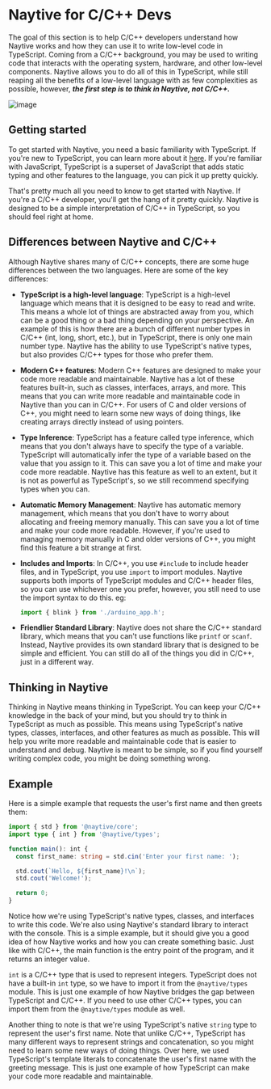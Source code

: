 # Naytive for C/C++ Devs

<!-- ![image](https://github.com/user-attachments/assets/a3cb651d-48d2-4b68-bab4-7f28bd0799cf) -->

The goal of this section is to help C/C++ developers understand how Naytive works and how they can use it to write low-level code in TypeScript. Coming from a C/C++ background, you may be used to writing code that interacts with the operating system, hardware, and other low-level components. Naytive allows you to do all of this in TypeScript, while still reaping all the benefits of a low-level language with as few complexities as possible, however, **_the first step is to think in Naytive, not C/C++._**

![image](https://github.com/user-attachments/assets/209604d3-3a3e-44d3-a805-49886f7ec59f)

## Getting started

To get started with Naytive, you need a basic familiarity with TypeScript. If you're new to TypeScript, you can learn more about it [here](https://www.typescriptlang.org/). If you're familiar with JavaScript, TypeScript is a superset of JavaScript that adds static typing and other features to the language, you can pick it up pretty quickly.

That's pretty much all you need to know to get started with Naytive. If you're a C/C++ developer, you'll get the hang of it pretty quickly. Naytive is designed to be a simple interpretation of C/C++ in TypeScript, so you should feel right at home.

## Differences between Naytive and C/C++

Although Naytive shares many of C/C++ concepts, there are some huge differences between the two languages. Here are some of the key differences:

- **TypeScript is a high-level language**: TypeScript is a high-level language which means that it is designed to be easy to read and write. This means a whole lot of things are abstracted away from you, which can be a good thing or a bad thing depending on your perspective. An example of this is how there are a bunch of different number types in C/C++ (int, long, short, etc.), but in TypeScript, there is only one main number type. Naytive has the ability to use TypeScript's native types, but also provides C/C++ types for those who prefer them.

- **Modern C++ features**: Modern C++ features are designed to make your code more readable and maintainable. Naytive has a lot of these features built-in, such as classes, interfaces, arrays, and more. This means that you can write more readable and maintainable code in Naytive than you can in C/C++. For users of C and older versions of C++, you might need to learn some new ways of doing things, like creating arrays directly instead of using pointers.

- **Type Inference**: TypeScript has a feature called type inference, which means that you don't always have to specify the type of a variable. TypeScript will automatically infer the type of a variable based on the value that you assign to it. This can save you a lot of time and make your code more readable. Naytive has this feature as well to an extent, but it is not as powerful as TypeScript's, so we still recommend specifying types when you can.

- **Automatic Memory Management**: Naytive has automatic memory management, which means that you don't have to worry about allocating and freeing memory manually. This can save you a lot of time and make your code more readable. However, if you're used to managing memory manually in C and older versions of C++, you might find this feature a bit strange at first.

- **Includes and Imports**: In C/C++, you use `#include` to include header files, and in TypeScript, you use `import` to import modules. Naytive supports both imports of TypeScript modules and C/C++ header files, so you can use whichever one you prefer, however, you still need to use the import syntax to do this. eg:
  
  ```ts
  import { blink } from './arduino_app.h';
  ```

- **Friendlier Standard Library**: Naytive does not share the C/C++ standard library, which means that you can't use functions like `printf` or `scanf`. Instead, Naytive provides its own standard library that is designed to be simple and efficient. You can still do all of the things you did in C/C++, just in a different way.

## Thinking in Naytive

Thinking in Naytive means thinking in TypeScript. You can keep your C/C++ knowledge in the back of your mind, but you should try to think in TypeScript as much as possible. This means using TypeScript's native types, classes, interfaces, and other features as much as possible. This will help you write more readable and maintainable code that is easier to understand and debug. Naytive is meant to be simple, so if you find yourself writing complex code, you might be doing something wrong.

## Example

Here is a simple example that requests the user's first name and then greets them:

```typescript
import { std } from '@naytive/core';
import type { int } from '@naytive/types';

function main(): int {
  const first_name: string = std.cin('Enter your first name: ');

  std.cout(`Hello, ${first_name}!\n`);
  std.cout('Welcome!');

  return 0;
}
```

Notice how we're using TypeScript's native types, classes, and interfaces to write this code. We're also using Naytive's standard library to interact with the console. This is a simple example, but it should give you a good idea of how Naytive works and how you can create something basic. Just like with C/C++, the main function is the entry point of the program, and it returns an integer value.

`int` is a C/C++ type that is used to represent integers. TypeScript does not have a built-in `int` type, so we have to import it from the `@naytive/types` module. This is just one example of how Naytive bridges the gap between TypeScript and C/C++. If you need to use other C/C++ types, you can import them from the `@naytive/types` module as well.

Another thing to note is that we're using TypeScript's native `string` type to represent the user's first name. Note that unlike C/C++, TypeScript has many different ways to represent strings and concatenation, so you might need to learn some new ways of doing things. Over here, we used TypeScript's template literals to concatenate the user's first name with the greeting message. This is just one example of how TypeScript can make your code more readable and maintainable.
